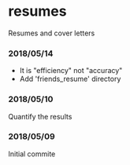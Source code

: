 # resumes
Resumes and cover letters

### 2018/05/14
* It is "efficiency" not "accuracy"
* Add 'friends_resume' directory

### 2018/05/10
Quantify the results

### 2018/05/09
Initial commite
